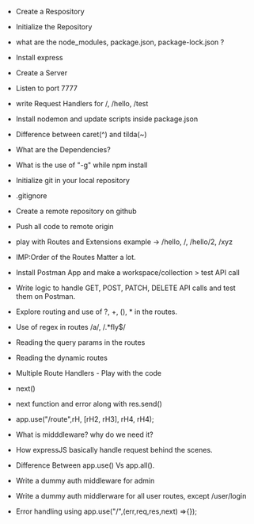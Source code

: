 - Create a Respository
- Initialize the Repository
- what are the node_modules, package.json, package-lock.json ?
- Install express
- Create a Server
- Listen to port 7777
- write Request Handlers for /, /hello, /test
- Install nodemon and update scripts inside package.json
- Difference between caret(^) and tilda(~)
- What are the Dependencies?
- What is the use of "-g" while npm install


- Initialize git in your local repository
- .gitignore
- Create a remote repository on github
- Push all code to remote origin
- play with Routes and Extensions example -> /hello, /, /hello/2, /xyz
- IMP:Order of the Routes Matter a lot.
- Install Postman App and make a workspace/collection > test API call
- Write logic to handle GET, POST, PATCH, DELETE API calls and test them on Postman.
- Explore routing and use of ?, +, (), * in the routes.
- Use of regex in routes  /a/, /.*fly$/
- Reading the query params in the routes
- Reading the dynamic routes


- Multiple Route Handlers - Play with the code
- next()
- next function and error along with res.send()
- app.use("/route",rH, [rH2, rH3], rH4, rH4);
- What is midddleware? why do we need it?
- How expressJS basically handle request behind the scenes.
- Difference Between app.use() Vs app.all().
- Write a dummy auth middleware for admin
- Write a dummy auth middlerware for all user routes, except /user/login
- Error handling using app.use("/",(err,req,res,next) =>{});